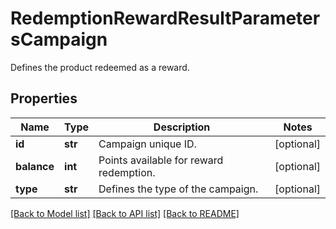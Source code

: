 # RedemptionRewardResultParametersCampaign

Defines the product redeemed as a reward.

## Properties

Name | Type | Description | Notes
------------ | ------------- | ------------- | -------------
**id** | **str** | Campaign unique ID. | [optional] 
**balance** | **int** | Points available for reward redemption. | [optional] 
**type** | **str** | Defines the type of the campaign. | [optional] 

[[Back to Model list]](../README.md#documentation-for-models) [[Back to API list]](../README.md#documentation-for-api-endpoints) [[Back to README]](../README.md)


